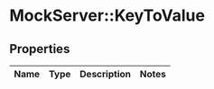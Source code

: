 # MockServer::KeyToValue

## Properties
Name | Type | Description | Notes
------------ | ------------- | ------------- | -------------


